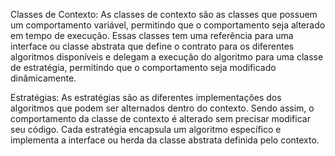 Classes de Contexto: As classes de contexto são as classes que possuem um comportamento variável, permitindo que o comportamento seja alterado em tempo de execução.
Essas classes tem uma referência para uma interface ou classe abstrata que define o contrato para os diferentes algoritmos disponíveis e delegam a execução do algoritmo para uma classe de estratégia, permitindo que o comportamento seja modificado dinâmicamente.

Estratégias: As estratégias são as diferentes implementações dos algoritmos que podem ser alternados dentro do contexto. Sendo assim, o comportamento da classe de contexto é alterado sem precisar modificar seu código.
Cada estratégia encapsula um algoritmo específico e implementa a interface ou herda da classe abstrata definida pelo contexto.
